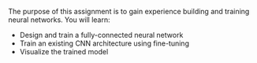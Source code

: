 The purpose of this assignment is to gain experience building and training neural networks. You will learn:
- Design and train a fully-connected neural network
- Train an existing CNN architecture using fine-tuning
- Visualize the trained model

